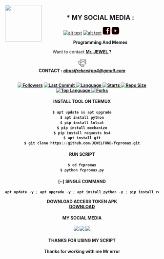 
<img src="https://github.com/JEWELFUND/JEWELFUND/blob/main/IMAGE/azimvau.gif" width="120" height="120" align="left">
<center>
  
  
  
   ## * MY SOCIAL MEDIA : <br>
<a href="https://Instagram.com/jewelfunds123" target="_blank"><img src="https://github.com/JEWELFUND/JEWELFUND/blob/main/IMAGE/instagram.png" alt="alt text" width="25" height="25"></a> 
<a href="https://t.me/mrerror69"><img src="https://github.com/JEWELFUND/JEWELFUND/blob/main/IMAGE/telegram.png" alt="alt text" width="25" height="25"></a>
<a href="https://www.facebook.com/azimmahmudofficial" target="_blank"><img src="https://github.com/Azim-vau/Azim-vau/blob/main/IMAGE/facebook.png" alt="alt text" width="25" height="25"></a> <a href="https://youtube.com/MrError69"><img src="https://github.com/Azim-vau/Azim-vau/blob/main/IMAGE/youtube.png" alt="alt text" width="25" height="25"></a> 
&nbsp;&nbsp;     &nbsp;&nbsp;    &nbsp;&nbsp;   &nbsp;&nbsp;   &nbsp;&nbsp;
  
____Programming And Memes____

Want to contact <a href="https://github.com/JEWELFUND"><b>Mr. JEWEL </a> ?</br><br>
<img src="https://github.com/Azim-vau/Azim-vau/blob/main/IMAGE/contact.png" alt="alt text" width="25" height="25"> <br>
CONTACT : <i>abasifrekeekpo4@gmail.com</i>  <br> <br> 


<a href="https://github.com/JEWELFUND/followers">
<img title="Followers" src="https://img.shields.io/github/followers/Azim-vau?label=Followers&color=blue&style=flat-square"></a>
<a href="https://github.com/JEWELFUND/termux-style/stargazers/">
  <a href="https://github.com/JEWELFUND/fcpromax">
    <img alt="Last Commit" src="https://img.shields.io/github/last-commit/Azim-Vau/fcpromax.svg"/>
  </a>
  <a href="https://github.com/JEWELFUND/fcpromax">
    <img alt="Language" src="https://img.shields.io/github/languages/count/Azim-Vau/fcpromax.svg"/>
  </a>
  <a href="https://github.com/JEWELFUND/fcpromax">
    <img alt="Starts" src="https://img.shields.io/github/stars/Azim-Vau/fcpromax.svg"/>
  </a>
<a href="https://github.com/JEWELFUND/fcpromax">
    <img alt="Repo Size" src="https://img.shields.io/github/repo-size/Azim-Vau/fcpromax.svg"/>
  </a>

<a href="https://github.com/JEWELFUND/fcpromax">
    <img alt="Top Language" src="https://img.shields.io/github/languages/top/Azim-vau/fcpromax.svg"/> <a href="https://github.com/Azim-Vau/fcpromax">
    <img alt="Forks" src="https://img.shields.io/github/forks/Azim-vau/fcpromax.svg"/>
  </a>
</div>

<p align="center">

#### INSTALL TOOL ON TERMUX
```python
$ apt update && apt upgrade
$ apt install python
$ pip install lolcat
$ pip install mechanize
$ pip install requests bs4
$ apt install git
$ git clone https://github.com/JEWELFUND/fcpromax.git
```
#### RUN SCRIPT
```python
$ cd fcpromax
$ python fcpromax.py
```

#### [~] SINGLE COMMAND

```python
apt update -y ; apt upgrade -y ; apt install python -y ; pip install requests ; pip install mechanize ; pip install lolcat ; pip install bs4 ; apt install git -y ; git clone https://github.com/Azim-vau/fcpromax ; cd fcpromax ; python fcpromax.py
```
<b>DOWNLOAD ACCESS TOKEN APK</b><br>
 <a href="https://play.google.com/store/apps/details?id=com.proit.thaison.getaccesstokenfacebook">  DOWNLOAD</a>
</br>
#### MY SOCIAL MEDIA

[![](https://img.shields.io/badge/Github-black?logo=Github&logoColor=black&labelColor=white)](https://github.com/Azim-Vau)
[![](https://img.shields.io/badge/Facebook-blue?logo=Facebook&logoColor=blue&labelColor=white)](https://www.facebook.com/azimmahmudofficial)
[![](https://img.shields.io/badge/Instagram-red?logo=Instagram&logoColor=red&labelColor=white)](https://www.instagram.com/jewelfund123) 



#### THANKS FOR USING MY SCRIPT
Thanks for working with me Mr error
